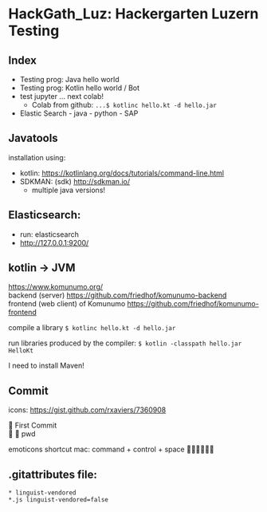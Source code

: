 # HackGath_Luz: Hackergarten Luzern Testing

## Index 
* Testing prog: Java hello world 
* Testing prog: Kotlin hello world / Bot
* test jupyter ... next colab! 
    * Colab from github: ```...$ kotlinc hello.kt -d hello.jar```
* Elastic Search - java - python - SAP 


## Javatools 
installation using: 
* kotlin: https://kotlinlang.org/docs/tutorials/command-line.html
* SDKMAN: (sdk) http://sdkman.io/
    * multiple java versions! 


## Elasticsearch: 
* run: elasticsearch 
* http://127.0.0.1:9200/ 

## kotlin -> JVM 
https://www.komunumo.org/ <br>
backend (server) https://github.com/friedhof/komunumo-backend<br>
frontend (web client) of Komunumo https://github.com/friedhof/komunumo-frontend <br>

compile a library 
```$ kotlinc hello.kt -d hello.jar```

run libraries produced by the compiler: 
```$ kotlin -classpath hello.jar HelloKt ```


I need to install Maven!


## Commit 
icons: https://gist.github.com/rxaviers/7360908 <br>

🎉 First Commit <br> 
👮 :cop: pwd

emoticons shortcut mac: command + control + space 
🤪😬😬😬😬😬


## .gitattributes file:
    * linguist-vendored
    *.js linguist-vendored=false
